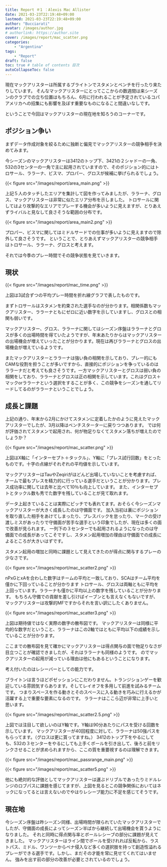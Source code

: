 ```yaml
---
title: Report ＃1 ：Alexis Mac Allister
date: 2021-03-23T22:19:48+09:00
lastmod: 2021-03-23T22:19:48+09:00
author: "Bucciarati"
avatar: /images/author.jpg
# authorlink: https://author.site
cover: /images/report/mac_scatter.png
categories:
    - "Argentina"
tags: 
    - "Report"
draft: false
toc: true # table of contents 目次
autoCollapseToc: false
---
```


現在マックアリスターは所属するブライトンでスタメンとベンチを行ったり来たりしています。
そんなマックアリスターにとってここからの数週間は来シーズンのクラブでの立ち位置はもちろん、6月に行われることが予定されているコパアメリカへの招集にも影響を及ぼす重要なものになること間違いなしです。

ということで今回はマックアリスターの現在地を知ろうのコーナーです。


## ポジション争い

まずデータ作成対象を絞るために独断と偏見でマックアリスターの競争相手を決めてみます。

今シーズンのマックアリスターは3412のトップ下、3421の２シャドーの一角、532の3センターの一角で主に起用されていますので、そのポジション的にはトロサール、ララーナ、ビスマ、プロパー、グロスが候補に挙げられるでしょう。

{{< figure src="/images/report/area_main.png" >}}

上記５人のタッチしたエリアを集計して図を作ってみましたが、ララーナ、グロス、マックアリスターは非常に似たエリア分布を示しました。
トロサールに関してはより攻撃的なエリアでプレーする機会が多いように見えますが、とりあえずライバルと見なして良さそうな範囲の分布です。

{{< figure src="/images/report/area_main2.png" >}}

プロパー、ビスマに関してはミドルサードでの仕事が多いように見えますので除外して良さそうです。
ということで、とりあえずマックアリスターの競争相手はトロサール、ララーナ、グロスと考えます。

それでは今季のプレー時間でその競争状態を見ていきます。

## 現状

{{< figure src="/images/report/mac_time.png" >}}

上図は3試合ずつの平均プレー時間を折れ線グラフで表したものです。

まずトロサールはスタメンを約束された選手なのが分かります。相関係数もマックアリスター、ララーナともにゼロに近い数字を示していますし、グロスとの相関も弱いです。

マックアリスター、グロス、ララーナに関してはシーズン序盤はララーナとグロスが多くの出場時間を得ていたようですが、年末あたりからはマックアリスターの出場機会が増えていったことが分かります。現在は再びララーナとグロスの出場機会が増えているようです。

またマックアリスターとララーナは強い負の相関を示しており、プレー的にもCAMな役割を担うことが多いですから、直接的にポジションを争っているのはララーナだと考えても良さそうです。一方マックアリスターとグロスは弱い負の相関をしており、ララーナとグロスは正の相関を示しています。これはグロス＋マックorララーナという選択をすることが多く、この競争をシーズンを通してリードしてるのがララーナということでしょう。

## 成長と課題

上記の通り、年末から2月にかけてスタメンに定着したかのように見えたマックアリスターでしたが、3月以降はベンチスターターに戻りつつあります。
では何が評価されてスタメンで起用され、何が物足りなくてスタメン落ちが増えたのでしょうか？

{{< figure src="/images/report/mac_scatter.png" >}}

上図はX軸に「インターセプト＋タックル」、Y軸に「プレス試行回数」をとったものです。十字の点線がそれぞれの平均値を示しています。

マックアリスターはTauやZeqiriがほどんど出場していないことを考慮すれば、チームで最もプレスを精力的に行っている選手だということが分かります。プレス成功率に関しては去年と比べて10％も向上しています。
また、インターセプトとタックル数も秀でた数字を残していることが見て取れます。

データ上起きていることは実際にピッチでも表れてます。おそらく今シーズンマックアリスターが大きく成長したのは守備面です。
加入当初は裏にポジションを取り直した相手をあけてしまったり、プレスバックを怠ったり、マークの受け渡しミスがあったりで守備面が苦手な選手という印象でしたが、現在は多くの面で改善が見られます。
一列下の３センターでも起用されるようになったのは守備面での成長があってこそですし、スタメン起用増加の理由は守備面での成長によるところが大きいはずです。

スタメン起用の増加と同時に課題として見えてきたのが得点に関与するプレーの少なさです。

{{< figure src="/images/report/mac_scatter2.png" >}}

nPxGとxAを合わした数字はチームの平均と一致しており、SCAはチーム平均を僅かに下回っていることが分かります
トロサール、グロスは両軸ともに平均を上回っています。ララーナも僅かに平均以上の数字を残していることが分かります。
もちろん守備での貢献を差し引けばイーブンとも言えなくもないですが、マックアリスターは攻撃的MFですからそれを言い訳にしたくありません。

{{< figure src="/images/report/mac_scatter3.png" >}}

上図は期待値ではなく実際の数字の散布図です。
マックアリスターは同様に平均的な数字だということ、ララーナはこの2軸ではともに平均以下の成績を示していることが分かります。

ここまでの散布図を見て確かにマックアリスターは得点関与の面で物足りなさが目立つことが確認できましたが、それはララーナも同様のようです。
のでマックアリスターの起用が減っている理由は他にもあるということになります。

考え付いたのはレシーバーとしての能力です。

ブライトンは言うほどポゼッションにこだわりません。トランジションゲーを歓迎している雰囲気すらあります。そしてレイオフを多用して前進を試みるチームです。
つまりスペースを作る動きとそのスペースに入る動きを巧みに行えるかが活躍する上で重要な要素になるのです。
ララーナはここら辺が非常に上手いと思います。

{{< figure src="/images/report/mac_scatter2.5.png" >}}

上図では注目して欲しいのはY軸です。Y軸は90分あたりにパスを受ける回数を示しています。
マックアリスターが40回程度に対して、ララーナは50強パスをもらってます。（グロスは更に貰ってますね。）
3412のトップ下をやるにしても、532の３センターをやるにしても上手くボールを引き出して、後ろと前をリンクさせることが求められますから、ここの質を重要視するのは理解できます。

{{< figure src="/images/report/mac_passrange_main.png" >}}

{{< figure src="/images/report/mac_scatter5.png" >}}

他にも絶対的な評価としてマックアリスターは運ぶドリブルであったりミドルレンジのロブパスに課題を感じてますが、上図を見るとこの競争関係においてはネックになってるとは言えないのでやはりレシーブ能力に不足を感じてそうです。


## 現在地

今シーズン序盤は昨シーズン同様、出場時間が限られていたマックアリスターでしたが、守備面の成長によってシーズン半ばから継続して出場機会を貰うようになりました。
それと同時に得点関与率とボールレシーブの部分に課題が見えてきました。
マックアリスターはライン間でボールを受けれれば反転から、ラストパス、ミドル、ワンツーからペナ侵入など多くの選択肢を持って創造性溢れるプレーができる選手です。しかし、まだその才能を常に見せてくれてはいません。
強みを出す前の部分の改善が必要とされているのでしょう。


